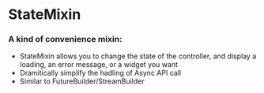 # StateMixin

### A kind of convenience mixin:
- StateMixin allows you to change the state of the controller, and display a loading, an error message, or a widget you want
- Dramitically simplify the hadling of Async API call
- Similar to FutureBuilder/StreamBuilder
